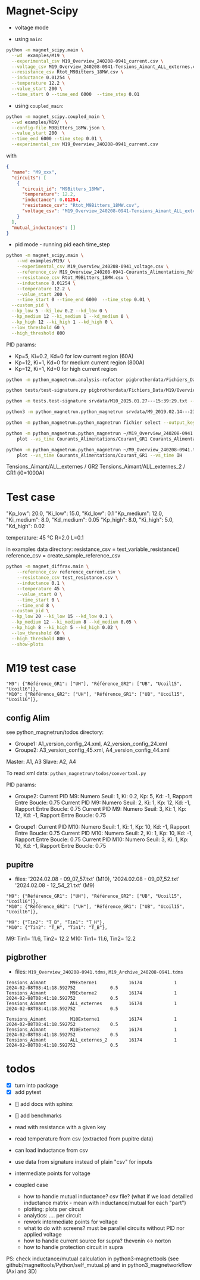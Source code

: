 # Magnet-Scipy

* voltage mode

* using `main`:

```bash
python -m magnet_scipy.main \
  --wd  examples/M19 \
  --experimental_csv M19_Overview_240208-0941_current.csv \
  --voltage_csv M19_Overview_240208-0941-Tensions_Aimant_ALL_externes.csv \
  --resistance_csv Rtot_M9Bitters_18MW.csv \
  --inductance 0.01254 \
  --temperature 12.2 \
  --value_start 200 \
  --time_start 0 --time_end 6000  --time_step 0.01
```

* using `coupled_main`:

```bash
python -m magnet_scipy.coupled_main \
  --wd examples/M19/  \
  --config-file M9Bitters_18MW.json \
  --value_start 200  \
  --time_end 6000 --time_step 0.01 \
  --experimental_csv M19_Overview_240208-0941_current.csv
```
with

```json
{
  "name": "M9_xxx",
  "circuits": [
    {
      "circuit_id": "M9Bitters_18MW",
      "temperature": 12.2,
      "inductance": 0.01254,
      "resistance_csv": "Rtot_M9Bitters_18MW.csv",
      "voltage_csv": "M19_Overview_240208-0941-Tensions_Aimant_ALL_externes.csv"
    }
  ],
  "mutual_inductances": []
}
```

* pid mode - running pid each time_step

```bash
python -m magnet_scipy.main \
    --wd examples/M19/ \
    --experimental_csv M19_Overview_240208-0941_voltage.csv \
    --reference_csv M19_Overview_240208-0941-Courants_Alimentations_Référence_GR2.csv \
    --resistance_csv Rtot_M9Bitters_18MW.csv \
    --inductance 0.01254 \
    --temperature 12.2 \
    --value_start 200 \
    --time_start 0 --time_end 6000  --time_step 0.01 \
  --custom_pid \
  --kp_low 5 --ki_low 0.2 --kd_low 0 \
  --kp_medium 12 --ki_medium 1 --kd_medium 0 \
  --kp_high 12 --ki_high 1 --kd_high 0 \
  --low_threshold 60 \
  --high_threshold 800
```



PID params:
* Kp=5, Ki=0.2, Kd=0 for low current region (60A)
* Kp=12, Ki=1, Kd=0 for medium current region (800A)
* Kp=12, Ki=1, Kd=0 for high current region 

```bash
python -m python_magnetrun.analysis-refactor pigbrotherdata/Fichiers_Data/M9/Overview/M9_Overview_250303-*.tdms  --key Référence_GR1 --show --synchronize
```

```bash
python tests/test-signature.py pigbrotherdata/Fichiers_Data/M19/Overview/M19_Overview_240208-0941.tdms --key Courants_Alimentations/Référence_GR1 --threshold 0.5
```


```bash
python -m tests.test-signature srvdata/M10_2025.01.27---15:39:29.txt --window=10 --threshold 1.e-2
```

```bash
python3 -m python_magnetrun.python_magnetrun srvdata/M9_2019.02.14---23\:00\:38.txt info --list
```

```bash
python -m python_magnetrun.python_magnetrun fichier select --output_key key1 key2 key3 ... --->  cree un fichier fichier_key1_key2_key3_vs_Time.csv
```

```bash
python -m python_magnetrun.python_magnetrun ~/M19_Overview_240208-0941.tdms \
    plot --vs_time Courants_Alimentations/Courant_GR1 Courants_Alimentations/Courant_GR2
```

```bash
python -m python_magnetrun.python_magnetrun ~/M9_Overview_240208-0941.tdms ~/M9_2024.05.09---16_34_03.txt \
    plot --vs_time Courants_Alimentations/Courant_GR1 --vs_time IH
```

Tensions_Aimant/ALL_externes / GR2
Tensions_Aimant/ALL_externes_2 / GR1 (i0=1000A)

# Test case

"Kp_low": 20.0, "Ki_low": 15.0, "Kd_low": 0.1
"Kp_medium": 12.0, "Ki_medium": 8.0, "Kd_medium": 0.05
"Kp_high": 8.0, "Ki_high": 5.0, "Kd_high": 0.02

temperature: 45 °C
R=2.0
L=0.1

in examples data directory:
resistance_csv = test_variable_resistance()
reference_csv = create_sample_reference_csv

```bash
python -m magnet_diffrax.main \
    --reference_csv reference_current.csv \
    --resistance_csv test_resistance.csv \
    --inductance 0.1 \
    --temperature 45 \
    --value_start 0 \
    --time_start 0 \
    --time_end 8 \
  --custom_pid \
  --kp_low 20 --ki_low 15 --kd_low 0.1 \
  --kp_medium 12 --ki_medium 8 --kd_medium 0.05 \
  --kp_high 8 --ki_high 5 --kd_high 0.02 \
  --low_threshold 60 \
  --high_threshold 800 \
  --show-plots
```

# M19 test case

```
"M9": {"Référence_GR1": ["UH"], "Référence_GR2": ["UB", "Ucoil15", "Ucoil16"]},
"M10": {"Référence_GR2": ["UH"], "Référence_GR1": ["UB", "Ucoil15", "Ucoil16"]},
```

## config Alim

see python_magnetrun/todos directory:
* Groupe1: A1_version_config_24.xml,  A2_version_config_24.xml  
* Groupe2: A3_version_config_45.xml,  A4_version_config_44.xml

Master: A1, A3
Slave: A2, A4

To read xml data: `python_magnetrun/todos/convertxml.py`

PID params:
* Groupe2: 
Current PID M9: Numero Seuil: 1, Ki: 0.2, Kp: 5, Kd: -1, Rapport Entre Boucle: 0.75
Current PID M9: Numero Seuil: 2, Ki: 1, Kp: 12, Kd: -1, Rapport Entre Boucle: 0.75
Current PID M9: Numero Seuil: 3, Ki: 1, Kp: 12, Kd: -1, Rapport Entre Boucle: 0.75

* Groupe1:
Current PID M10: Numero Seuil: 1, Ki: 1, Kp: 10, Kd: -1, Rapport Entre Boucle: 0.75
Current PID M10: Numero Seuil: 2, Ki: 1, Kp: 10, Kd: -1, Rapport Entre Boucle: 0.75
Current PID M10: Numero Seuil: 3, Ki: 1, Kp: 10, Kd: -1, Rapport Entre Boucle: 0.75


## pupitre

* files: '2024.02.08 - 09_07_57.txt' (M10), '2024.02.08 - 09_07_52.txt' '2024.02.08 - 12_54_21.txt' (M9)

```
"M9": {"Référence_GR1": ["UH"], "Référence_GR2": ["UB", "Ucoil15", "Ucoil16"]},
"M10": {"Référence_GR2": ["UH"], "Référence_GR1": ["UB", "Ucoil15", "Ucoil16"]},
```

```
"M9": {"Tin2": "T_B", "Tin1": "T_H"},
"M10": {"Tin2": "T_H", "Tin1": "T_B"},
```

M9: Tin1= 11.6, Tin2= 12.2
M10:  Tin1= 11.6, Tin2= 12.2

## pigbrother

* files: `M19_Overview_240208-0941.tdms`, `M19_Archive_240208-0941.tdms`

```
Tensions_Aimant         M9Externe1            16174            1  2024-02-08T08:41:18.592752             0.5
Tensions_Aimant         M9Externe2            16174            1  2024-02-08T08:41:18.592752             0.5
Tensions_Aimant         ALL_externes          16174            1  2024-02-08T08:41:18.592752             0.5
```

```
Tensions_Aimant         M10Externe1           16174            1  2024-02-08T08:41:18.592752             0.5
Tensions_Aimant         M10Externe2           16174            1  2024-02-08T08:41:18.592752             0.5
Tensions_Aimant         ALL_externes_2        16174            1  2024-02-08T08:41:18.592752             0.5
```

# todos

* [x] turn into package
* [x] add pytest
* [] add docs with sphinx
* [] add benchmarks

* read with resistance with a given key
* read temperature from csv (extracted from pupitre data)
* can load inductance from csv
* use data from signature instead of plain "csv" for inputs
* intermediate points for voltage

* coupled case
  * how to handle mutual inductance? csv file? (what if we load detailled inductance matrix - mean with inductance/mutual for each "part")
  * plotting: plots per circuit
  * analytics: .... per circuit
  * rework intermediate points for voltage
  * what to do with screens? must be parallel circuits without PID nor applied voltage
  * how to handle current source for supra? thevenin <-> norton
  * how to handle protection circuit in supra

PS: check inductance/mutual calculation in python3-magnettools (see github/magnettools/Python/self_mutual.p) and in python3_magnetworkflow (Axi and 3D)
